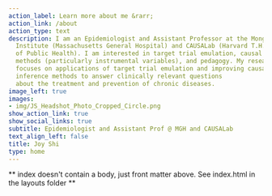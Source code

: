 ```yaml
---
action_label: Learn more about me &rarr;
action_link: /about
action_type: text
description: I am an Epidemiologist and Assistant Professor at the Mongan 
  Institute (Massachusetts General Hospital) and CAUSALab (Harvard T.H. Chan School
  of Public Health). I am interested in target trial emulation, causal inference 
  methods (particularly instrumental variables), and pedagogy. My research 
  focuses on applications of target trial emulation and improving causal
  inference methods to answer clinically relevant questions
  about the treatment and prevention of chronic diseases.
image_left: true
images:
- img/JS_Headshot_Photo_Cropped_Circle.png
show_action_link: true
show_social_links: true
subtitle: Epidemiologist and Assistant Prof @ MGH and CAUSALab
text_align_left: false
title: Joy Shi
type: home
---
```


** index doesn't contain a body, just front matter above.
See index.html in the layouts folder **
